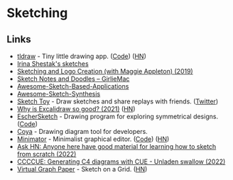 # Sketching

## Links

- [tldraw](https://www.tldraw.com/) - Tiny little drawing app. ([Code](https://github.com/tldraw/tldraw)) ([HN](https://news.ycombinator.com/item?id=29261733))
- [Irina Shestak's sketches](https://github.com/lrlna/sketchin)
- [Sketching and Logo Creation (with Maggie Appleton) (2019)](https://www.youtube.com/watch?v=4mrrNAjiTvk)
- [Sketch Notes and Doodles – GirlieMac](https://girliemac.com/doodles/)
- [Awesome-Sketch-Based-Applications](https://github.com/MarkMoHR/Awesome-Sketch-Based-Applications)
- [Awesome-Sketch-Synthesis](https://github.com/MarkMoHR/Awesome-Sketch-Synthesis)
- [Sketch Toy](https://sketchtoy.com/) - Draw sketches and share replays with friends. ([Twitter](https://twitter.com/sketchtoy))
- [Why is Excalidraw so good? (2021)](https://offbyone.us/posts/why-is-excalidraw-so-good/) ([HN](https://news.ycombinator.com/item?id=29109995))
- [EscherSketch](https://eschersket.ch/) - Drawing program for exploring symmetrical designs. ([Code](https://github.com/levskaya/eschersketch))
- [Coya](https://github.com/AlexanderMykulych/coya) - Drawing diagram tool for developers.
- [Minimator](https://minimator.app/) - Minimalist graphical editor. ([Code](https://github.com/maxwellito/minimator)) ([HN](https://news.ycombinator.com/item?id=29838197))
- [Ask HN: Anyone here have good material for learning how to sketch from scratch (2022)](https://news.ycombinator.com/item?id=30469036)
- [CCCCUE: Generating C4 diagrams with CUE - Unladen swallow (2022)](https://blog.owulveryck.info/2022/03/10/ccccue-generating-c4-diagrams-with-cue.html)
- [Virtual Graph Paper](https://virtual-graph-paper.com/) - Sketch on a Grid. ([HN](https://news.ycombinator.com/item?id=31522414))
